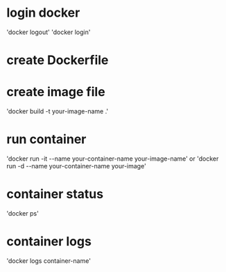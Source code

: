 # login docker
'docker logout'
'docker login'

# create Dockerfile

# create image file
'docker build -t your-image-name .'

# run container
'docker run -it --name your-container-name your-image-name'
or
'docker run -d --name your-container-name your-image'

# container status
'docker ps'

# container logs
'docker logs container-name'